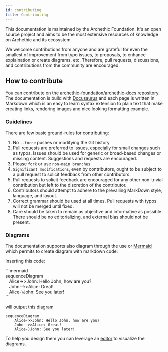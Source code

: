 ```yaml
---
id: contributing
title: Contributing
---
```


This documentation is maintained by the Archethic Foundation. It's an open source project and aims to be the most extensive
resources of knowledge on Archethic and its ecosystem.

We welcome contributions from anyone and are grateful for even the smallest of improvement from typo issues, to proposals, to enhance explaination or create diagrams, etc.
Therefore, pull requests, discussions, and contributions from the community are encouraged.


## How to contribute

You can contribute on the [archethic-foundation/archethic-docs repository](https://github.com/archethic-foundation/archethic-docs). The documentation is build with [Docusaurus](https://docusaurus.io) and each page is written in Markdown which is an easy to learn syntax extension to plain text that make creating links, rendering images and nice looking formatting example.


### Guidelines

There are few basic ground-rules for contributing:
1. No `--force` pushes or modifying the Git history
2. Pull requests are preferred to issues, especially for small changes such as typos. Issues should be used for generic or broad-based changes or missing content. Suggestions and requests are encouraged.
3. Please `fork` or use `non-main branches`.
4. `Significant modifications`, even by contributors, ought to be subject to a pull request to solicit feedback from other contributors.
5. Pull requests to solicit feedback are encouraged for any other non-trivial contribution but left to the discretion of the contributor.
6. Contributors should attempt to adhere to the prevailing MarkDown style, language, and layout.
7. Correct grammar should be used at all times. Pull requests with typos will not be merged until fixed.
8. Care should be taken to remain as objective and informative as possible. There should be no editorializing, and external bias should not be present.

### Diagrams

The documentation supports also diagram through the use or [Mermaid](https://mermaid-js.github.io) which permits to create diagram with markdown code:

Inserting this code:
<p>```mermaid
<br />
sequenceDiagram<br />
&nbsp;&nbsp;&nbsp;Alice->>John: Hello John, how are you? <br />
&nbsp;&nbsp;&nbsp;John-->>Alice: Great!<br />
&nbsp;&nbsp;&nbsp;Alice-)John: See you later!<br />
```
</p>

will output this diagram

```mermaid
sequenceDiagram
    Alice->>John: Hello John, how are you?
    John-->>Alice: Great!
    Alice-)John: See you later!
```

To help you design them you can leverage an [editor](https://mermaid.live/) to visualize the diagrams.
